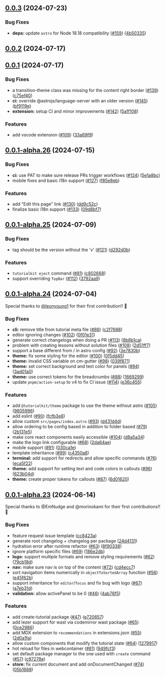 ## [0.0.3](https://github.com/stackblitz/tutorialkit/compare/0.0.2...0.0.3) (2024-07-23)


### Bug Fixes

* **deps:** update `astro` for Node 18.18 compatibility ([#159](https://github.com/stackblitz/tutorialkit/issues/159)) ([4b50335](https://github.com/stackblitz/tutorialkit/commit/4b50335d284fd22d38d9dab2c0f85e219533a9e5))



## [0.0.2](https://github.com/stackblitz/tutorialkit/compare/0.0.1...0.0.2) (2024-07-17)



## [0.0.1](https://github.com/stackblitz/tutorialkit/compare/0.0.1-alpha.26...0.0.1) (2024-07-17)


### Bug Fixes

* a transition-theme class was missing for the content right border ([#139](https://github.com/stackblitz/tutorialkit/issues/139)) ([c75ef40](https://github.com/stackblitz/tutorialkit/commit/c75ef4089833b8974c2b0877535f1967065ef08a))
* **ci:** override @astrojs/language-server with an older version ([#145](https://github.com/stackblitz/tutorialkit/issues/145)) ([bf9119e](https://github.com/stackblitz/tutorialkit/commit/bf9119ef29913eadd66581a103c3b34d9bf58401))
* **extension:** setup CI and minor improvements ([#142](https://github.com/stackblitz/tutorialkit/issues/142)) ([5a1f108](https://github.com/stackblitz/tutorialkit/commit/5a1f1084d018de789eb563c5959f557658963168))


### Features

* add vscode extension ([#109](https://github.com/stackblitz/tutorialkit/issues/109)) ([33a69f9](https://github.com/stackblitz/tutorialkit/commit/33a69f9de5d163029b78133b129147ff23a6de0b))



## [0.0.1-alpha.26](https://github.com/stackblitz/tutorialkit/compare/0.0.1-alpha.25...0.0.1-alpha.26) (2024-07-15)


### Bug Fixes

* **ci:** use PAT to make sure release PRs trigger workflows ([#124](https://github.com/stackblitz/tutorialkit/issues/124)) ([5e1a8bc](https://github.com/stackblitz/tutorialkit/commit/5e1a8bc4a9a569b27da787cfa5459723321b45f7))
* mobile fixes and basic i18n support ([#127](https://github.com/stackblitz/tutorialkit/issues/127)) ([f85e8eb](https://github.com/stackblitz/tutorialkit/commit/f85e8eb6058473b0ad2e061d39e14d111f3f34fe))


### Features

* add "Edit this page" link ([#130](https://github.com/stackblitz/tutorialkit/issues/130)) ([dd9c52c](https://github.com/stackblitz/tutorialkit/commit/dd9c52c6f1d3c90cc1d993d8c0fec61dadfc5815))
* finalize basic i18n support ([#133](https://github.com/stackblitz/tutorialkit/issues/133)) ([09d8bf7](https://github.com/stackblitz/tutorialkit/commit/09d8bf7bd7673abb5b92b7de569daad1b44b07fd))



## [0.0.1-alpha.25](https://github.com/stackblitz/tutorialkit/compare/0.0.1-alpha.24...0.0.1-alpha.25) (2024-07-09)


### Bug Fixes

* tag should be the version without the 'v' ([#121](https://github.com/stackblitz/tutorialkit/issues/121)) ([d292d0b](https://github.com/stackblitz/tutorialkit/commit/d292d0b01b0f668a098c20d63bf819077574d31e))


### Features

* `tutorialkit eject` command ([#81](https://github.com/stackblitz/tutorialkit/issues/81)) ([c802668](https://github.com/stackblitz/tutorialkit/commit/c802668aa39875052ac917952bee8d491dde1557))
* support overriding `TopBar` ([#112](https://github.com/stackblitz/tutorialkit/issues/112)) ([3792aa9](https://github.com/stackblitz/tutorialkit/commit/3792aa99103ed2461c9b4922838fec7fbcb5dec7))



## [0.0.1-alpha.24](https://github.com/stackblitz/tutorialkit/compare/0.0.1-alpha.23...0.0.1-alpha.24) (2024-07-04)

Special thanks to [@leonyoung1](https://github.com/leonyoung1) for their first contribution!! 🥳

### Bug Fixes

* **cli:** remove title from tutorial meta file ([#86](https://github.com/stackblitz/tutorialkit/issues/86)) ([c2f7688](https://github.com/stackblitz/tutorialkit/commit/c2f7688b27074c6261f025525437bccea9431fd3))
* editor ignoring changes ([#102](https://github.com/stackblitz/tutorialkit/issues/102)) ([0f01e31](https://github.com/stackblitz/tutorialkit/commit/0f01e317d449761fb7da8291119e57bd1d934e79))
* generate correct changelogs when doing a PR ([#113](https://github.com/stackblitz/tutorialkit/issues/113)) ([8b8b1ca](https://github.com/stackblitz/tutorialkit/commit/8b8b1caea8793748d9946e163a184a3ecb958358))
* problem with creating lessons without solution files ([#108](https://github.com/stackblitz/tutorialkit/issues/108)) ([2d51ff7](https://github.com/stackblitz/tutorialkit/commit/2d51ff713688e34cf3e6140ff4ac4df2a574f6a4))
* support a base different from / in astro config ([#92](https://github.com/stackblitz/tutorialkit/issues/92)) ([3e7830b](https://github.com/stackblitz/tutorialkit/commit/3e7830be7ed1fda9598c569eaad9878aa9d10156))
* **theme:** fix some styling for the editor ([#100](https://github.com/stackblitz/tutorialkit/issues/100)) ([0f5dd45](https://github.com/stackblitz/tutorialkit/commit/0f5dd4540cf65535ce3b834846f7dd2029551987))
* **theme:** invalid CSS variable on cm-gutter ([#98](https://github.com/stackblitz/tutorialkit/issues/98)) ([039f871](https://github.com/stackblitz/tutorialkit/commit/039f8714df8401a81472d134786029212c7d0d44))
* **theme:** set correct background and text color for panels ([#94](https://github.com/stackblitz/tutorialkit/issues/94)) ([3ad01a0](https://github.com/stackblitz/tutorialkit/commit/3ad01a0cc1055c1f1ffd7b220785f4be1d8d0669))
* **theme:** use correct tokens for the breadcrumbs ([#88](https://github.com/stackblitz/tutorialkit/issues/88)) ([1669299](https://github.com/stackblitz/tutorialkit/commit/1669299c988b8680dda4360e8f02d64c601ad48d))
* update `pnpm/action-setup` to v4 to fix CI issue ([#114](https://github.com/stackblitz/tutorialkit/issues/114)) ([e36c455](https://github.com/stackblitz/tutorialkit/commit/e36c455a783b5f79c9f321b865eedcd215bcf107))


### Features

* add `@tutorialkit/theme` package to use the theme without astro ([#105](https://github.com/stackblitz/tutorialkit/issues/105)) ([9805996](https://github.com/stackblitz/tutorialkit/commit/9805996a4211a1c8a3e1bfbbd958a27f1957d4d7))
* add eslint ([#90](https://github.com/stackblitz/tutorialkit/issues/90)) ([fcfb3e8](https://github.com/stackblitz/tutorialkit/commit/fcfb3e8109b5be1ef59ac2bfd8efd4db8e635e34))
* allow custom `src/pages/index.astro` ([#93](https://github.com/stackblitz/tutorialkit/issues/93)) ([d431d4d](https://github.com/stackblitz/tutorialkit/commit/d431d4d4908f28184cd7d2f75faffe2c77a3ef4c))
* allow ordering to be config based in addition to folder based ([#79](https://github.com/stackblitz/tutorialkit/issues/79)) ([2b131e5](https://github.com/stackblitz/tutorialkit/commit/2b131e597b94671678c2f2e4625e194eb382dab0))
* make core react components easily accessible ([#104](https://github.com/stackblitz/tutorialkit/issues/104)) ([d8a5a34](https://github.com/stackblitz/tutorialkit/commit/d8a5a341df6c2d23d1d59ede61b4d3ef689af081))
* make the logo link configurable ([#68](https://github.com/stackblitz/tutorialkit/issues/68)) ([2da64ae](https://github.com/stackblitz/tutorialkit/commit/2da64ae811cbb12aeab8fd1fb36bed4845542aa4))
* mobile support ([#91](https://github.com/stackblitz/tutorialkit/issues/91)) ([030ca1e](https://github.com/stackblitz/tutorialkit/commit/030ca1ee688f75f6e59ae25a1b2433823ade384f))
* template inheritance ([#99](https://github.com/stackblitz/tutorialkit/issues/99)) ([c4350a8](https://github.com/stackblitz/tutorialkit/commit/c4350a8032d0d24ac9250be8b81869ddae88a538))
* **terminal:** add support for redirects and allow specific commands ([#76](https://github.com/stackblitz/tutorialkit/issues/76)) ([eca5f22](https://github.com/stackblitz/tutorialkit/commit/eca5f22e3120c4d59349f416322b990d37cb0c15))
* **theme:** add support for setting text and code colors in callouts ([#96](https://github.com/stackblitz/tutorialkit/issues/96)) ([623b04d](https://github.com/stackblitz/tutorialkit/commit/623b04da18e5545a6d29b03a60571b1fb5bc2db1))
* **theme:** create proper tokens for callouts ([#87](https://github.com/stackblitz/tutorialkit/issues/87)) ([6d01620](https://github.com/stackblitz/tutorialkit/commit/6d01620f65c2386d98864246f8fe87e53c76c78f))



## [0.0.1-alpha.23](https://github.com/stackblitz/tutorialkit/compare/0.0.1-alpha.22...0.0.1-alpha.23) (2024-06-14)

Special thanks to @EmNudge and @morinokami for their first contributions!! 🥳

### Bug Fixes

* feature request issue template ([cc8423a](https://github.com/stackblitz/tutorialkit/commit/cc8423abe2c613f82d73179ca82f39e4ac0929c9))
* generate root changelog + changelog per package ([24d4131](https://github.com/stackblitz/tutorialkit/commit/24d4131ff5ffca9fde614cb3dd7682d6eca60433))
* hydration error after runtime refactor ([#63](https://github.com/stackblitz/tutorialkit/issues/63)) ([8f90338](https://github.com/stackblitz/tutorialkit/commit/8f9033816cd122be49ade2b85e0040469ed9fb1c))
* ignore platform specific files ([#69](https://github.com/stackblitz/tutorialkit/issues/69)) ([186e2db](https://github.com/stackblitz/tutorialkit/commit/186e2dba86b529fcc5816861e689edf128f520e2))
* **logo:** support multiple formats and remove styling requirements ([#62](https://github.com/stackblitz/tutorialkit/issues/62)) ([79cb18d](https://github.com/stackblitz/tutorialkit/commit/79cb18dca4e6b80a1f12ec96e1e627678f7b377d))
* **nav:** make sure nav is on top of the content ([#72](https://github.com/stackblitz/tutorialkit/issues/72)) ([cd4ecc7](https://github.com/stackblitz/tutorialkit/commit/cd4ecc756dde3d2d74326154c7ba700c967f8b97))
* sort navigation items numerically in `objectToSortedArray` function ([#56](https://github.com/stackblitz/tutorialkit/issues/56)) ([e45f62b](https://github.com/stackblitz/tutorialkit/commit/e45f62b68952228dd1facd55c2db5bd9f5247e42))
* support inheritance for `editor`/`focus` and fix bug with logo ([#67](https://github.com/stackblitz/tutorialkit/issues/67)) ([a7eb31d](https://github.com/stackblitz/tutorialkit/commit/a7eb31dcaa039292870a78fae979efd6c0ece134))
* **validation:** allow activePanel to be 0 ([#46](https://github.com/stackblitz/tutorialkit/issues/46)) ([4ab76f5](https://github.com/stackblitz/tutorialkit/commit/4ab76f54e94dd7d47400ae558257f23763919ea9))


### Features

* add create-tutorial package ([#47](https://github.com/stackblitz/tutorialkit/issues/47)) ([e720657](https://github.com/stackblitz/tutorialkit/commit/e7206578ac29212cab211f988ea2c8f7dcbe00d1))
* add lezer support for wast via codemirror wast package ([#65](https://github.com/stackblitz/tutorialkit/issues/65)) ([0ce2986](https://github.com/stackblitz/tutorialkit/commit/0ce2986077a5c8384a7f118bab9d8820ff707c72))
* add MDX extension to `recommendations` in extensions.json ([#55](https://github.com/stackblitz/tutorialkit/issues/55)) ([2d0a1fa](https://github.com/stackblitz/tutorialkit/commit/2d0a1fafab4d65236e196fe101e26535a24b3105))
* allow custom components that modify the tutorial state ([#64](https://github.com/stackblitz/tutorialkit/issues/64)) ([1279917](https://github.com/stackblitz/tutorialkit/commit/1279917be042580033f23605e92f903ecd186e19))
* hot reload for files in webcontainer ([#61](https://github.com/stackblitz/tutorialkit/issues/61)) ([949fcf3](https://github.com/stackblitz/tutorialkit/commit/949fcf3438e3bf17902d753089372fbc03911136))
* set default package manager to the one used with `create` command ([#57](https://github.com/stackblitz/tutorialkit/issues/57)) ([c97278e](https://github.com/stackblitz/tutorialkit/commit/c97278e94292a2f4cfd76a75cb31e540b5c0d230))
* **store:** fix current document and add onDocumentChanged ([#74](https://github.com/stackblitz/tutorialkit/issues/74)) ([05b1688](https://github.com/stackblitz/tutorialkit/commit/05b1688718ab6e8d7d55c09e892c7f1faef9116e))



